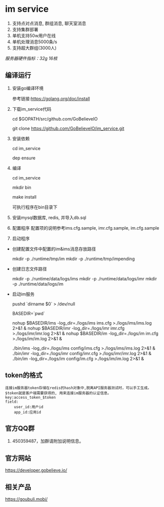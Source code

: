 
# im service
1. 支持点对点消息, 群组消息, 聊天室消息
2. 支持集群部署
3. 单机支持50w用户在线
4. 单机处理消息5000条/s
5. 支持超大群组(3000人)

*服务器硬件指标：32g 16核*

## 编译运行

1. 安装go编译环境

   参考链接:https://golang.org/doc/install

2. 下载im_service代码

   cd $GOPATH/src/github.com/GoBelieveIO

   git clone https://github.com/GoBelieveIO/im_service.git

3. 安装依赖

   cd im_service

   dep ensure

4. 编译

   cd im_service
    
   mkdir bin
    
   make install
    
   可执行程序在bin目录下

5. 安装mysql数据库, redis, 并导入db.sql

6. 配置程序
   配置项的说明参考ims.cfg.sample, imr.cfg.sample, im.cfg.sample

7. 启动程序

  * 创建配置文件中配置的im&ims消息存放路径

    mkdir -p ./runtime/tmp/im
    mkdir -p ./runtime/tmp/impending

  * 创建日志文件路径
    
    mkdir -p ./runtime/data/logs/ims
    mkdir -p ./runtime/data/logs/imr
    mkdir -p ./runtime/data/logs/im

  * 启动im服务

    pushd \`dirname $0\` > /dev/null

    BASEDIR=\`pwd\`

    nohup $BASEDIR/ims -log_dir=./logs/ims ims.cfg >./logs/ims/ims.log 2>&1 &
    nohup $BASEDIR/imr -log_dir=./logs/imr imr.cfg >./logs/imr/imr.log 2>&1 &
    nohup $BASEDIR/im -log_dir=./logs/im im.cfg >./logs/im/im.log 2>&1 &

    ./bin/ims -log_dir=./logs/ims config/ims.cfg >./logs/ims/ims.log 2>&1 &
    ./bin/imr -log_dir=./logs/imr config/imr.cfg >./logs/imr/imr.log 2>&1 &
    ./bin/im -log_dir=./logs/im config/im.cfg >./logs/im/im.log 2>&1 &

## token的格式

    连接im服务器token存储在redis的hash对象中,脱离API服务器测试时，可以手工生成。
    $token就是客户端需要获得的, 用来连接im服务器的认证信息。
    key:access_token_$token
    field:
        user_id:用户id
        app_id:应用id


## 官方QQ群
1. 450359487，加群请附加说明信息。

## 官方网站
   https://developer.gobelieve.io/

## 相关产品
   https://goubuli.mobi/
